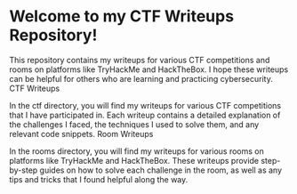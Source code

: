 # Welcome to my CTF Writeups Repository!

This repository contains my writeups for various CTF competitions and rooms on platforms like TryHackMe and HackTheBox. I hope these writeups can be helpful for others who are learning and practicing cybersecurity.
CTF Writeups

In the ctf directory, you will find my writeups for various CTF competitions that I have participated in. Each writeup contains a detailed explanation of the challenges I faced, the techniques I used to solve them, and any relevant code snippets.
Room Writeups

In the rooms directory, you will find my writeups for various rooms on platforms like TryHackMe and HackTheBox. These writeups provide step-by-step guides on how to solve each challenge in the room, as well as any tips and tricks that I found helpful along the way.
